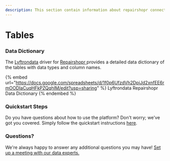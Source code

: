 ```yaml
---
description: This section contain information about repairshopr connector tables information
---
```


# Tables

### Data Dictionary

The [Lyftrondata](https://www.lyftrondata.com/) driver for [Repairshopr](https://www.lyftrondata.com/integration/commerce-analytics/repair-shopr//)[ ](https://www.lyftrondata.com/integration/repairshopr/)provides a detailed data dictionary of the tables with data types and column names.

{% embed url="https://docs.google.com/spreadsheets/d/1f0p6UfzdVh2DpiJd2xnfEE6rmOODIaCuqHFkPZQqhIM/edit?usp=sharing" %}
Lyftrondata Repairshopr Data Dictionary
{% endembed %}

### Quickstart Steps

Do you have questions about how to use the platform? Don't worry; we've got you covered. Simply follow the quickstart instructions [here](../README.md).

### Questions? <a href="#questions" id="questions"></a>

We're always happy to answer any additional questions you may have! [Set up a meeting with our data experts.](https://www.lyftrondata.com/book-a-meeting/)


